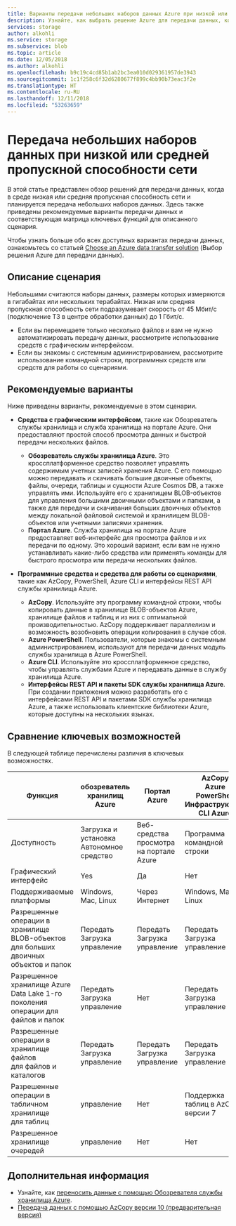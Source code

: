 ```yaml
---
title: Варианты передачи небольших наборов данных Azure при низкой или средней пропускной способности сети | Документация Майкрософт
description: Узнайте, как выбрать решение Azure для передачи данных, когда в среде низкая или средняя пропускная способность сети и планируется передача небольших наборов данных.
services: storage
author: alkohli
ms.service: storage
ms.subservice: blob
ms.topic: article
ms.date: 12/05/2018
ms.author: alkohli
ms.openlocfilehash: b9c19c4cd85b1ab2bc3ea010d029361957de3943
ms.sourcegitcommit: 1c1f258c6f32d6280677f899c4bb90b73eac3f2e
ms.translationtype: HT
ms.contentlocale: ru-RU
ms.lasthandoff: 12/11/2018
ms.locfileid: "53263659"
---
```

# <a name="data-transfer-for-small-datasets-with-low-to-moderate-network-bandwidth"></a>Передача небольших наборов данных при низкой или средней пропускной способности сети
 
В этой статье представлен обзор решений для передачи данных, когда в среде низкая или средняя пропускная способность сети и планируется передача небольших наборов данных. Здесь также приведены рекомендуемые варианты передачи данных и соответствующая матрица ключевых функций для описанного сценария.

Чтобы узнать больше обо всех доступных вариантах передачи данных, ознакомьтесь со статьей [Choose an Azure data transfer solution](storage-choose-data-transfer-solution.md) (Выбор решения Azure для передачи данных).

## <a name="scenario-description"></a>Описание сценария

Небольшими считаются наборы данных, размеры которых измеряются в гигабайтах или нескольких терабайтах. Низкая или средняя пропускная способность сети подразумевает скорость от 45 Мбит/с (подключение T3 в центре обработки данных) до 1 Гбит/с.

- Если вы перемещаете только несколько файлов и вам не нужно автоматизировать передачу данных, рассмотрите использование средств с графическим интерфейсом.
- Если вы знакомы с системным администрированием, рассмотрите использование командной строки, программных средств или средств для работы со сценариями.

## <a name="recommended-options"></a>Рекомендуемые варианты

Ниже приведены варианты, рекомендуемые в этом сценарии.

- **Средства с графическим интерфейсом**, такие как Обозреватель службы хранилища и служба хранилища на портале Azure. Они предоставляют простой способ просмотра данных и быстрой передачи нескольких файлов.

    - **Обозреватель службы хранилища Azure**. Это кроссплатформенное средство позволяет управлять содержимым учетных записей хранения Azure. С его помощью можно передавать и скачивать большие двоичные объекты, файлы, очереди, таблицы и сущности Azure Cosmos DB, а также управлять ими. Используйте его с хранилищем BLOB-объектов для управления большими двоичными объектами и папками, а также для передачи и скачивания больших двоичных объектов между локальной файловой системой и хранилищем BLOB-объектов или учетными записями хранения.
    - **Портал Azure**. Служба хранилища на портале Azure предоставляет веб-интерфейс для просмотра файлов и их передачи по одному. Это хороший вариант, если вам не нужно устанавливать какие-либо средства или применять команды для быстрого просмотра или передачи нескольких файлов.

- **Программные средства и средства для работы со сценариями**, такие как AzCopy, PowerShell, Azure CLI и интерфейсы REST API службы хранилища Azure.

    - **AzCopy**. Используйте эту программу командной строки, чтобы копировать данные в хранилище BLOB-объектов Azure, хранилище файлов и таблиц и из них с оптимальной производительностью. AzCopy поддерживает параллелизм и возможность возобновить операции копирования в случае сбоя.
    - **Azure PowerShell**. Пользователи, которые знакомы с системным администрированием, используют для передачи данных модуль службы хранилища в Azure PowerShell.
    - **Azure CLI**. Используйте это кроссплатформенное средство, чтобы управлять службами Azure и передавать данные в службу хранилища Azure.
    - **Интерфейсы REST API и пакеты SDK службы хранилища Azure**. При создании приложения можно разработать его с интерфейсами REST API и пакетами SDK службы хранилища Azure, а также использовать клиентские библиотеки Azure, которые доступны на нескольких языках.


## <a name="comparison-of-key-capabilities"></a>Сравнение ключевых возможностей

В следующей таблице перечислены различия в ключевых возможностях.

| Функция                                                            | обозреватель хранилищ Azure                    | Портал Azure  | AzCopy<br>Azure PowerShell<br>Инфраструктура CLI Azure            | Интерфейсы REST API и пакеты SDK службы хранилища Azure |
|----------------------------------------------|-------------------------------------------|--------------------------------------|-------------------|---------------------------------------|
| Доступность                                                       | Загрузка и установка <br>Автономное средство | Веб-средства просмотра на портале Azure           | Программа командной строки |Программируемые интерфейсы в .NET, Java, Python, JavaScript, C++, Go, Ruby и PHP                                                         |
| Графический интерфейс                                              | Yes                                       | Да                                                     | Нет                 | Нет                                                       |
| Поддерживаемые платформы                                              | Windows, Mac, Linux                       | Через Интернет     |Windows, Mac, Linux     |Все платформы                                                         |
| Разрешенные операции в хранилище BLOB-объектов<br>для больших двоичных объектов и папок            | Передать<br>Загрузка<br>управление    | Передать<br>Загрузка<br>управление  |Передать<br>Загрузка<br>управление             | Да, поддерживается настройка                                                        |
| Разрешенное хранилище Azure Data Lake 1-го поколения<br>операции для файлов и папок  | Передать<br>Загрузка<br>управление                | Нет  |Передать<br>Загрузка<br>управление                   |      Нет                                                    |
| Разрешенные операции в хранилище файлов<br>для файлов и каталогов        | Передать<br>Загрузка<br>управление       | Передать<br>Загрузка<br>управление   |Передать<br>Загрузка<br>управление |                                                         |Да, поддерживается настройка
| Разрешенные операции в табличном хранилище<br>для таблиц                      |управление                            | Нет             |Поддержка таблиц в AzCopy версии 7 |Да, поддерживается настройка|
| Разрешенное хранилище очередей                                              | управление                                    | Нет   |Нет  | Да, поддерживается настройка|


## <a name="next-steps"></a>Дополнительная информация

- Узнайте, как [переносить данные с помощью Обозревателя службы хранилища Azure](https://docs.microsoft.com/azure/machine-learning/team-data-science-process/move-data-to-azure-blob-using-azure-storage-explorer).
- [Передача данных с помощью AzCopy версии 10 (предварительная версия)](https://docs.microsoft.com/azure/storage/common/storage-use-azcopy-v10)


